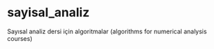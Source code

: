 # sayisal_analiz
Sayısal analiz dersi için algoritmalar (algorithms for numerical analysis courses)
